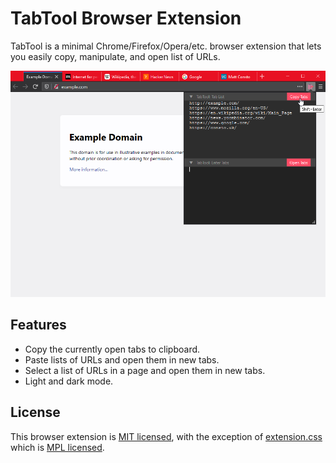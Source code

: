 # TabTool Browser Extension

TabTool is a minimal Chrome/Firefox/Opera/etc. browser extension that lets you easily copy, manipulate, and open list of URLs.

![Screenshot](screenshots/1.png)

## Features

* Copy the currently open tabs to clipboard.
* Paste lists of URLs and open them in new tabs.
* Select a list of URLs in a page and open them in new tabs.
* Light and dark mode.

## License

This browser extension is [MIT licensed](LICENSE), with the exception of [extension.css](extension/extension.css) which is [MPL licensed](https://www.mozilla.org/en-US/MPL/2.0).
